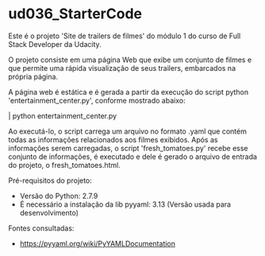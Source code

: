 # ud036_StarterCode

Este é o projeto 'Site de trailers de filmes' do módulo 1 do curso de Full Stack Developer da Udacity.

O projeto consiste em uma página Web que exibe um conjunto de filmes e que permite uma rápida visualização de seus trailers, embarcados na própria página.

A página web é estática e é gerada a partir da execução do script python 'entertainment_center.py', conforme mostrado abaixo: 


| python entertainment_center.py


Ao executá-lo, o script carrega um arquivo no formato .yaml que contém todas as informações relacionados aos filmes exibidos. Após as informações serem carregadas, o script 'fresh_tomatoes.py' recebe esse conjunto de informações, é executado e dele é gerado o arquivo de entrada do projeto, o fresh_tomatoes.html.


Pré-requisitos do projeto:
                
- Versão do Python: 2.7.9
- É necessário a instalação da lib pyyaml: 3.13 (Versão usada para desenvolvimento)


Fontes consultadas:
- https://pyyaml.org/wiki/PyYAMLDocumentation